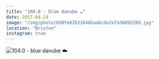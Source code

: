 ```yaml
---
title: "104.0 - blue danube ☁️"
date: 2017-04-24
image: "/img/photo/0d9fe62b32648baabcde2efa3609229d.jpg"
location: "Brixton"
instagram: true
---
```


![104.0 - blue danube ☁️](/img/photo/0d9fe62b32648baabcde2efa3609229d.jpg)
